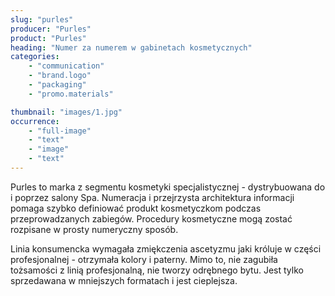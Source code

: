 ```yaml
---
slug: "purles"
producer: "Purles"
product: "Purles"
heading: "Numer za numerem w gabinetach kosmetycznych"
categories:
    - "communication"
    - "brand.logo"
    - "packaging"
    - "promo.materials"

thumbnail: "images/1.jpg"
occurrence:
    - "full-image"
    - "text"
    - "image"
    - "text"
---
```

Purles to marka z segmentu kosmetyki specjalistycznej -
dystrybuowana do i poprzez salony Spa. Numeracja i przejrzysta
architektura informacji pomaga szybko definiować produkt
kosmetyczkom podczas przeprowadzanych zabiegów. Procedury
kosmetyczne mogą zostać rozpisane w prosty numeryczny sposób.

Linia konsumencka wymagała zmiękczenia ascetyzmu jaki króluje w
części profesjonalnej - otrzymała kolory i paterny. Mimo to, nie
zagubiła tożsamości z linią profesjonalną, nie tworzy odrębnego bytu.
Jest tylko sprzedawana w mniejszych formatach i jest cieplejsza.


  